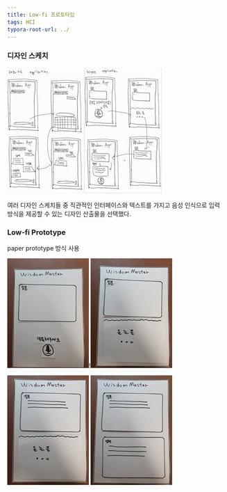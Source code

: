```yaml
---
title: Low-fi 프로토타입
tags: HCI
typora-root-url: ../
---
```






### 디자인 스케치

![clip_image002](/images/2023-11-28-Low-fi-prototype/clip_image002.jpg)![clip_image004](/images/2023-11-28-Low-fi-prototype/clip_image004.jpg)





여러 디자인 스케치들 중 직관적인 인터페이스와 텍스트를 가지고 음성 인식으로 입력 방식을 제공할 수 있는 디자인 산출물을 선택했다. 





### Low-fi Prototype

paper prototype 방식 사용

![img](/images/2023-11-28-Low-fi-prototype/clip_image002-1701417830436-8.jpg)!![img](/images/2023-11-28-Low-fi-prototype/clip_image004-1701417830437-9.jpg)

![img](/images/2023-11-28-Low-fi-prototype/clip_image002-1701417884616-12.jpg) ![img](/images/2023-11-28-Low-fi-prototype/clip_image004-1701417884616-13.jpg)







